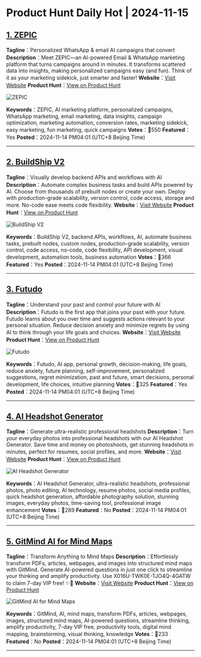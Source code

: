 # Product Hunt Daily Hot | 2024-11-15

## [1. ZEPIC](https://www.producthunt.com/posts/zepic?utm_campaign=producthunt-api&utm_medium=api-v2&utm_source=Application%3A+phtrends+%28ID%3A+147529%29)
**Tagline**：Personalized WhatsApp & email AI campaigns that convert
**Description**：Meet ZEPIC—an AI-powered Email & WhatsApp marketing platform that turns campaigns around in minutes. It transforms scattered data into insights, making personalized campaigns easy (and fun). Think of it as your marketing sidekick, just smarter and faster!
**Website**：[Visit Website](https://www.producthunt.com/r/TPWFD2FDS6UES2?utm_campaign=producthunt-api&utm_medium=api-v2&utm_source=Application%3A+phtrends+%28ID%3A+147529%29)
**Product Hunt**：[View on Product Hunt](https://www.producthunt.com/posts/zepic?utm_campaign=producthunt-api&utm_medium=api-v2&utm_source=Application%3A+phtrends+%28ID%3A+147529%29)

![ZEPIC](https://ph-files.imgix.net/2a984db7-5429-4f03-9f38-11147acfdabd.jpeg?auto=format&fit=crop&frame=1&h=512&w=1024)

**Keywords**：ZEPIC, AI marketing platform, personalized campaigns, WhatsApp marketing, email marketing, data insights, campaign optimization, marketing automation, conversion rates, marketing sidekick, easy marketing, fun marketing, quick campaigns
**Votes**：🔺550
**Featured**：Yes
**Posted**：2024-11-14 PM04:01 (UTC+8 Beijing Time)

---

## [2. BuildShip V2](https://www.producthunt.com/posts/buildship-v2?utm_campaign=producthunt-api&utm_medium=api-v2&utm_source=Application%3A+phtrends+%28ID%3A+147529%29)
**Tagline**：Visually develop backend APIs and workflows with AI
**Description**：Automate complex business tasks and build APIs powered by AI. Choose from thousands of prebuilt nodes or create your own. Deploy with production-grade scalability, version control, code access, storage and more. No-code ease meets code flexibility.
**Website**：[Visit Website](https://www.producthunt.com/r/BBHAN6UW6JJAGM?utm_campaign=producthunt-api&utm_medium=api-v2&utm_source=Application%3A+phtrends+%28ID%3A+147529%29)
**Product Hunt**：[View on Product Hunt](https://www.producthunt.com/posts/buildship-v2?utm_campaign=producthunt-api&utm_medium=api-v2&utm_source=Application%3A+phtrends+%28ID%3A+147529%29)

![BuildShip V2](https://ph-files.imgix.net/64752750-1dee-4cae-86d9-a6ad6fb4d32b.png?auto=format&fit=crop&frame=1&h=512&w=1024)

**Keywords**：BuildShip V2, backend APIs, workflows, AI, automate business tasks, prebuilt nodes, custom nodes, production-grade scalability, version control, code access, no-code, code flexibility, API development, visual development, automation tools, business automation
**Votes**：🔺366
**Featured**：Yes
**Posted**：2024-11-14 PM04:01 (UTC+8 Beijing Time)

---

## [3. Futudo](https://www.producthunt.com/posts/futudo?utm_campaign=producthunt-api&utm_medium=api-v2&utm_source=Application%3A+phtrends+%28ID%3A+147529%29)
**Tagline**：Understand your past and control your future with AI
**Description**：Futudo is the first app that joins your past with your future. Futudo learns about you over time and suggests actions relevant to your personal situation. Reduce decision anxiety and minimize regrets by using AI to think through your life goals and choices.
**Website**：[Visit Website](https://www.producthunt.com/r/DX2INCA6T6CJEO?utm_campaign=producthunt-api&utm_medium=api-v2&utm_source=Application%3A+phtrends+%28ID%3A+147529%29)
**Product Hunt**：[View on Product Hunt](https://www.producthunt.com/posts/futudo?utm_campaign=producthunt-api&utm_medium=api-v2&utm_source=Application%3A+phtrends+%28ID%3A+147529%29)

![Futudo](https://ph-files.imgix.net/3474a523-6e20-4e57-803c-41fac4785cbc.jpeg?auto=format&fit=crop&frame=1&h=512&w=1024)

**Keywords**：Futudo, AI app, personal growth, decision-making, life goals, reduce anxiety, future planning, self-improvement, personalized suggestions, regret minimization, past and future, smart decisions, personal development, life choices, intuitive planning
**Votes**：🔺325
**Featured**：Yes
**Posted**：2024-11-14 PM04:01 (UTC+8 Beijing Time)

---

## [4. AI Headshot Generator](https://www.producthunt.com/posts/ai-headshot-generator-4?utm_campaign=producthunt-api&utm_medium=api-v2&utm_source=Application%3A+phtrends+%28ID%3A+147529%29)
**Tagline**：Generate ultra-realistic professional headshots 
**Description**：Turn your everyday photos into professional headshots with our AI Headshot Generator. Save time and money on photoshoots, get stunning headshots in minutes, perfect for resumes, social profiles, and more.
**Website**：[Visit Website](https://www.producthunt.com/r/GSMXLHQXHCGZA3?utm_campaign=producthunt-api&utm_medium=api-v2&utm_source=Application%3A+phtrends+%28ID%3A+147529%29)
**Product Hunt**：[View on Product Hunt](https://www.producthunt.com/posts/ai-headshot-generator-4?utm_campaign=producthunt-api&utm_medium=api-v2&utm_source=Application%3A+phtrends+%28ID%3A+147529%29)

![AI Headshot Generator](https://ph-files.imgix.net/a6ec78e4-818c-499e-9093-842ad5b247a7.jpeg?auto=format&fit=crop&frame=1&h=512&w=1024)

**Keywords**：AI Headshot Generator, ultra-realistic headshots, professional photos, photo editing, AI technology, resume photos, social media profiles, quick headshot generation, affordable photography solution, stunning images, everyday photos, time-saving tool, professional image enhancement
**Votes**：🔺289
**Featured**：No
**Posted**：2024-11-14 PM04:01 (UTC+8 Beijing Time)

---

## [5. GitMind AI for Mind Maps](https://www.producthunt.com/posts/gitmind-ai-for-mind-maps?utm_campaign=producthunt-api&utm_medium=api-v2&utm_source=Application%3A+phtrends+%28ID%3A+147529%29)
**Tagline**：Transform Anything to Mind Maps
**Description**：Effortlessly transform PDFs, articles, webpages, and images into structured mind maps with GitMind. Generate AI-powered questions in just one click to streamline your thinking and amplify productivity. Use X016U-TWK0E-TJO4Q-4GATW to claim 7-day VIP free! ✨📝
**Website**：[Visit Website](https://www.producthunt.com/r/R4R2NYRTLJQO3H?utm_campaign=producthunt-api&utm_medium=api-v2&utm_source=Application%3A+phtrends+%28ID%3A+147529%29)
**Product Hunt**：[View on Product Hunt](https://www.producthunt.com/posts/gitmind-ai-for-mind-maps?utm_campaign=producthunt-api&utm_medium=api-v2&utm_source=Application%3A+phtrends+%28ID%3A+147529%29)

![GitMind AI for Mind Maps](https://ph-files.imgix.net/2c67aae2-889e-41e8-a67b-c8f96ace26d5.jpeg?auto=format&fit=crop&frame=1&h=512&w=1024)

**Keywords**：GitMind, AI, mind maps, transform PDFs, articles, webpages, images, structured mind maps, AI-powered questions, streamline thinking, amplify productivity, 7-day VIP free, productivity tools, digital mind mapping, brainstorming, visual thinking, knowledge
**Votes**：🔺233
**Featured**：No
**Posted**：2024-11-14 PM04:01 (UTC+8 Beijing Time)

---

